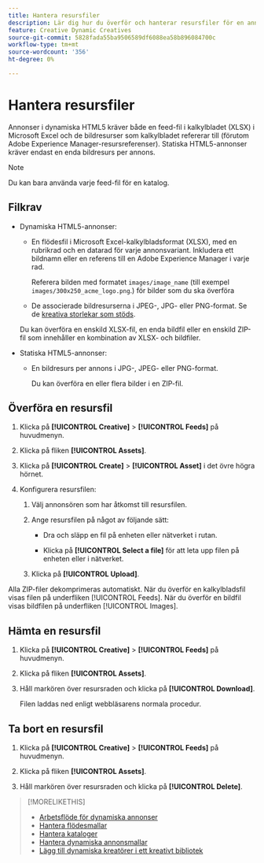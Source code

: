 ```yaml
---
title: Hantera resursfiler
description: Lär dig hur du överför och hanterar resursfiler för en annonsörer.
feature: Creative Dynamic Creatives
source-git-commit: 5828fada55ba9506589df6088ea58b896084700c
workflow-type: tm+mt
source-wordcount: '356'
ht-degree: 0%

---
```


# Hantera resursfiler

Annonser i dynamiska HTML5 kräver både en feed-fil i kalkylbladet (XLSX) i Microsoft Excel och de bildresurser som kalkylbladet refererar till (förutom Adobe Experience Manager-resursreferenser). Statiska HTML5-annonser kräver endast en enda bildresurs per annons.

>[!NOTE]
>
> Du kan bara använda varje feed-fil för en katalog.


## Filkrav

* Dynamiska HTML5-annonser:

   * En flödesfil i Microsoft Excel-kalkylbladsformat (XLSX), med en rubrikrad och en datarad för varje annonsvariant. Inkludera ett bildnamn eller en referens till en Adobe Experience Manager i varje rad.<!-- need spec of available column names that the user-created header names must map to; need to reference it in feed template topic too, so make it a separate file/appendix. -->

     Referera bilden med formatet `images/image_name` (till exempel `images/300x250_acme_logo.png`.)<!-- Verify.  Also need to include the spec for how to reference images in AEM --> för bilder som du ska överföra

   * De associerade bildresurserna i JPEG-, JPG- eller PNG-format.<!-- NOT GIF still? And is this true: The maximum file size is two (2) MB. --> Se de [kreativa storlekar som stöds](/help/creative/creative-libraries/creative-sizes.md).

  Du kan överföra en enskild XLSX-fil, en enda bildfil eller en enskild ZIP-fil som innehåller en kombination av XLSX- och bildfiler.<!-- Check w/eng re any limitations or best practices WRT number of files and filesize allowed -->

* Statiska HTML5-annonser:

   * En bildresurs per annons i JPG-, JPEG- eller PNG-format.

     Du kan överföra en eller flera bilder i en ZIP-fil.<!-- Check w/eng re any limitations or best practices WRT number of files and filesize allowed -->

## Överföra en resursfil

1. Klicka på **[!UICONTROL Creative]** > **[!UICONTROL Feeds]** på huvudmenyn.

1. Klicka på fliken **[!UICONTROL Assets]**.

1. Klicka på **[!UICONTROL Create]** > **[!UICONTROL Asset]** i det övre högra hörnet.

1. Konfigurera resursfilen:

   1. Välj annonsören som har åtkomst till resursfilen.

   1. Ange resursfilen på något av följande sätt:

      * Dra och släpp en fil på enheten eller nätverket i rutan.

      * Klicka på **[!UICONTROL Select a file]** för att leta upp filen på enheten eller i nätverket.

   1. Klicka på **[!UICONTROL Upload]**.

Alla ZIP-filer dekomprimeras automatiskt. När du överför en kalkylbladsfil visas filen på underfliken [!UICONTROL Feeds]. När du överför en bildfil visas bildfilen på underfliken [!UICONTROL Images].

## Hämta en resursfil

1. Klicka på **[!UICONTROL Creative]** > **[!UICONTROL Feeds]** på huvudmenyn.

1. Klicka på fliken **[!UICONTROL Assets]**.

1. Håll markören över resursraden och klicka på **[!UICONTROL Download]**.

   Filen laddas ned enligt webbläsarens normala procedur.

## Ta bort en resursfil

1. Klicka på **[!UICONTROL Creative]** > **[!UICONTROL Feeds]** på huvudmenyn.

1. Klicka på fliken **[!UICONTROL Assets]**.

1. Håll markören över resursraden och klicka på **[!UICONTROL Delete]**.

>[!MORELIKETHIS]
>
>* [Arbetsflöde för dynamiska annonser](/help/creative/introduction/workflow-dynamic-ads.md)
>* [Hantera flödesmallar](/help/creative/feeds/feed-template-manage.md)
>* [Hantera kataloger](/help/creative/feeds/catalog-manage.md)
>* [Hantera dynamiska annonsmallar](/help/creative/ad-templates/ad-template-manage.md)
>* [Lägg till dynamiska kreatörer i ett kreativt bibliotek](/help/creative/creative-libraries/creative-add-dynamic.md)
